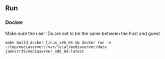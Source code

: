 ## Run

### Docker

Make sure the user IDs are set to be the same between the host and guest

    make build_docker_linux_x86_64 && docker run -v ~/tmp/mediaserver:/var/local/mediaserver/data jamesrr39/mediaserver_x86_64:latest
